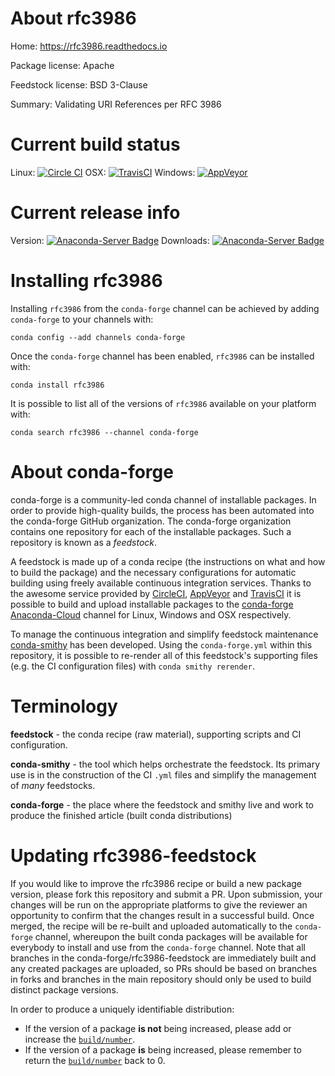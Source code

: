 About rfc3986
=============

Home: https://rfc3986.readthedocs.io

Package license: Apache

Feedstock license: BSD 3-Clause

Summary: Validating URI References per RFC 3986



Current build status
====================

Linux: [![Circle CI](https://circleci.com/gh/conda-forge/rfc3986-feedstock.svg?style=shield)](https://circleci.com/gh/conda-forge/rfc3986-feedstock)
OSX: [![TravisCI](https://travis-ci.org/conda-forge/rfc3986-feedstock.svg?branch=master)](https://travis-ci.org/conda-forge/rfc3986-feedstock)
Windows: [![AppVeyor](https://ci.appveyor.com/api/projects/status/github/conda-forge/rfc3986-feedstock?svg=True)](https://ci.appveyor.com/project/conda-forge/rfc3986-feedstock/branch/master)

Current release info
====================
Version: [![Anaconda-Server Badge](https://anaconda.org/conda-forge/rfc3986/badges/version.svg)](https://anaconda.org/conda-forge/rfc3986)
Downloads: [![Anaconda-Server Badge](https://anaconda.org/conda-forge/rfc3986/badges/downloads.svg)](https://anaconda.org/conda-forge/rfc3986)

Installing rfc3986
==================

Installing `rfc3986` from the `conda-forge` channel can be achieved by adding `conda-forge` to your channels with:

```
conda config --add channels conda-forge
```

Once the `conda-forge` channel has been enabled, `rfc3986` can be installed with:

```
conda install rfc3986
```

It is possible to list all of the versions of `rfc3986` available on your platform with:

```
conda search rfc3986 --channel conda-forge
```


About conda-forge
=================

conda-forge is a community-led conda channel of installable packages.
In order to provide high-quality builds, the process has been automated into the
conda-forge GitHub organization. The conda-forge organization contains one repository
for each of the installable packages. Such a repository is known as a *feedstock*.

A feedstock is made up of a conda recipe (the instructions on what and how to build
the package) and the necessary configurations for automatic building using freely
available continuous integration services. Thanks to the awesome service provided by
[CircleCI](https://circleci.com/), [AppVeyor](http://www.appveyor.com/)
and [TravisCI](https://travis-ci.org/) it is possible to build and upload installable
packages to the [conda-forge](https://anaconda.org/conda-forge)
[Anaconda-Cloud](http://docs.anaconda.org/) channel for Linux, Windows and OSX respectively.

To manage the continuous integration and simplify feedstock maintenance
[conda-smithy](http://github.com/conda-forge/conda-smithy) has been developed.
Using the ``conda-forge.yml`` within this repository, it is possible to re-render all of
this feedstock's supporting files (e.g. the CI configuration files) with ``conda smithy rerender``.


Terminology
===========

**feedstock** - the conda recipe (raw material), supporting scripts and CI configuration.

**conda-smithy** - the tool which helps orchestrate the feedstock.
                   Its primary use is in the construction of the CI ``.yml`` files
                   and simplify the management of *many* feedstocks.

**conda-forge** - the place where the feedstock and smithy live and work to
                  produce the finished article (built conda distributions)


Updating rfc3986-feedstock
==========================

If you would like to improve the rfc3986 recipe or build a new
package version, please fork this repository and submit a PR. Upon submission,
your changes will be run on the appropriate platforms to give the reviewer an
opportunity to confirm that the changes result in a successful build. Once
merged, the recipe will be re-built and uploaded automatically to the
`conda-forge` channel, whereupon the built conda packages will be available for
everybody to install and use from the `conda-forge` channel.
Note that all branches in the conda-forge/rfc3986-feedstock are
immediately built and any created packages are uploaded, so PRs should be based
on branches in forks and branches in the main repository should only be used to
build distinct package versions.

In order to produce a uniquely identifiable distribution:
 * If the version of a package **is not** being increased, please add or increase
   the [``build/number``](http://conda.pydata.org/docs/building/meta-yaml.html#build-number-and-string).
 * If the version of a package **is** being increased, please remember to return
   the [``build/number``](http://conda.pydata.org/docs/building/meta-yaml.html#build-number-and-string)
   back to 0.
